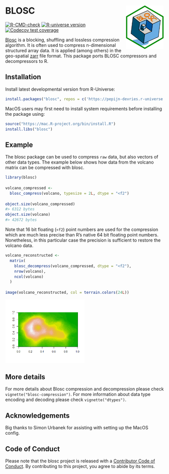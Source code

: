 
# BLOSC <img src="man/figures/logo.png" align="right" height="139" alt="logo" />

<!-- badges: start -->

[![R-CMD-check](https://github.com/pepijn-devries/blosc/actions/workflows/R-CMD-check.yaml/badge.svg)](https://github.com/pepijn-devries/blosc/actions/workflows/R-CMD-check.yaml)
[![R-universe
version](https://pepijn-devries.r-universe.dev/blosc/badges/version)](https://pepijn-devries.r-universe.dev/blosc)
[![Codecov test
coverage](https://codecov.io/gh/pepijn-devries/blosc/graph/badge.svg)](https://app.codecov.io/gh/pepijn-devries/blosc)
<!-- badges: end -->

[Blosc](https://www.blosc.org/) is a blocking, shuffling and lossless
compression algorithm. It is often used to compress n-dimensional
structured array data. It is applied (among others) in the geo-spatial
[zarr](https://zarr.dev/) file format. This package ports BLOSC
compressors and decompressors to R.

## Installation

Install latest developmental version from R-Universe:

``` r
install.packages("blosc", repos = c('https://pepijn-devries.r-universe.dev', 'https://cloud.r-project.org'))
```

MacOS users may first need to install system requirements before
installing the package using:

``` r
source("https://mac.R-project.org/bin/install.R")
install.libs("blosc")
```

## Example

The blosc package can be used to compress `raw` data, but also vectors
of other data types. The example below shows how data from the volcano
matrix can be compressed with blosc.

``` r
library(blosc)

volcano_compressed <-
  blosc_compress(volcano, typesize = 2L, dtype = "<f2")

object.size(volcano_compressed)
#> 6312 bytes
object.size(volcano)
#> 42672 bytes
```

Note that 16 bit floating (`<f2`) point numbers are used for the
compression which are much less precise than R’s native 64 bit floating
point numbers. Nonetheless, in this particular case the precision is
sufficient to restore the volcano data.

``` r
volcano_reconstructed <-
  matrix(
    blosc_decompress(volcano_compressed, dtype = "<f2"),
    nrow(volcano),
    ncol(volcano)
  )

image(volcano_reconstructed, col = terrain.colors(24L))
```

<img src="man/figures/README-example2-1.png" width="50%" />

## More details

For more details about Blosc compression and decompression please check
`vignette("blosc-compression")`. For more information about data type
encoding and decoding please check `vignette("dtypes")`.

## Acknowledgements

Big thanks to Simon Urbanek for assisting with setting up the MacOS
config.

## Code of Conduct

Please note that the blosc project is released with a [Contributor Code
of
Conduct](https://contributor-covenant.org/version/2/1/CODE_OF_CONDUCT.html).
By contributing to this project, you agree to abide by its terms.

